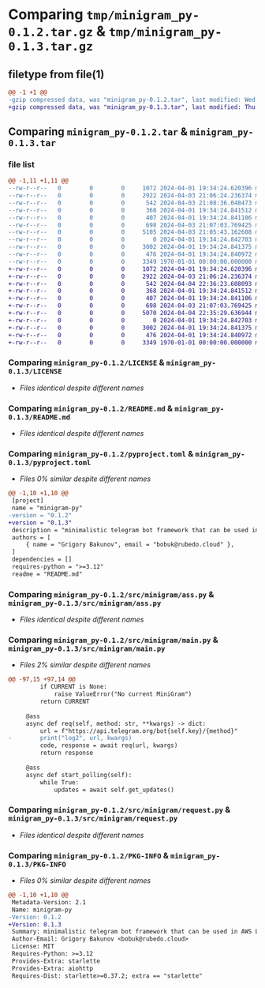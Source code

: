# Comparing `tmp/minigram_py-0.1.2.tar.gz` & `tmp/minigram_py-0.1.3.tar.gz`

## filetype from file(1)

```diff
@@ -1 +1 @@
-gzip compressed data, was "minigram_py-0.1.2.tar", last modified: Wed Apr  3 21:08:36 2024, max compression
+gzip compressed data, was "minigram_py-0.1.3.tar", last modified: Thu Apr  4 22:36:23 2024, max compression
```

## Comparing `minigram_py-0.1.2.tar` & `minigram_py-0.1.3.tar`

### file list

```diff
@@ -1,11 +1,11 @@
--rw-r--r--   0        0        0     1072 2024-04-01 19:34:24.620396 minigram_py-0.1.2/LICENSE
--rw-r--r--   0        0        0     2922 2024-04-03 21:06:24.236374 minigram_py-0.1.2/README.md
--rw-r--r--   0        0        0      542 2024-04-03 21:08:36.048473 minigram_py-0.1.2/pyproject.toml
--rw-r--r--   0        0        0      368 2024-04-01 19:34:24.841512 minigram_py-0.1.2/src/minigram/__init__.py
--rw-r--r--   0        0        0      407 2024-04-01 19:34:24.841106 minigram_py-0.1.2/src/minigram/aiohttp.py
--rw-r--r--   0        0        0      698 2024-04-03 21:07:03.769425 minigram_py-0.1.2/src/minigram/ass.py
--rw-r--r--   0        0        0     5105 2024-04-03 21:05:43.162608 minigram_py-0.1.2/src/minigram/main.py
--rw-r--r--   0        0        0        0 2024-04-01 19:34:24.842703 minigram_py-0.1.2/src/minigram/py.typed
--rw-r--r--   0        0        0     3002 2024-04-01 19:34:24.841375 minigram_py-0.1.2/src/minigram/request.py
--rw-r--r--   0        0        0      476 2024-04-01 19:34:24.840972 minigram_py-0.1.2/src/minigram/starlette.py
--rw-r--r--   0        0        0     3349 1970-01-01 00:00:00.000000 minigram_py-0.1.2/PKG-INFO
+-rw-r--r--   0        0        0     1072 2024-04-01 19:34:24.620396 minigram_py-0.1.3/LICENSE
+-rw-r--r--   0        0        0     2922 2024-04-03 21:06:24.236374 minigram_py-0.1.3/README.md
+-rw-r--r--   0        0        0      542 2024-04-04 22:36:23.608093 minigram_py-0.1.3/pyproject.toml
+-rw-r--r--   0        0        0      368 2024-04-01 19:34:24.841512 minigram_py-0.1.3/src/minigram/__init__.py
+-rw-r--r--   0        0        0      407 2024-04-01 19:34:24.841106 minigram_py-0.1.3/src/minigram/aiohttp.py
+-rw-r--r--   0        0        0      698 2024-04-03 21:07:03.769425 minigram_py-0.1.3/src/minigram/ass.py
+-rw-r--r--   0        0        0     5070 2024-04-04 22:35:29.636944 minigram_py-0.1.3/src/minigram/main.py
+-rw-r--r--   0        0        0        0 2024-04-01 19:34:24.842703 minigram_py-0.1.3/src/minigram/py.typed
+-rw-r--r--   0        0        0     3002 2024-04-01 19:34:24.841375 minigram_py-0.1.3/src/minigram/request.py
+-rw-r--r--   0        0        0      476 2024-04-01 19:34:24.840972 minigram_py-0.1.3/src/minigram/starlette.py
+-rw-r--r--   0        0        0     3349 1970-01-01 00:00:00.000000 minigram_py-0.1.3/PKG-INFO
```

### Comparing `minigram_py-0.1.2/LICENSE` & `minigram_py-0.1.3/LICENSE`

 * *Files identical despite different names*

### Comparing `minigram_py-0.1.2/README.md` & `minigram_py-0.1.3/README.md`

 * *Files identical despite different names*

### Comparing `minigram_py-0.1.2/pyproject.toml` & `minigram_py-0.1.3/pyproject.toml`

 * *Files 0% similar despite different names*

```diff
@@ -1,10 +1,10 @@
 [project]
 name = "minigram-py"
-version = "0.1.2"
+version = "0.1.3"
 description = "minimalistic telegram bot framework that can be used in AWS Lambda or anywhere"
 authors = [
     { name = "Grigory Bakunov", email = "bobuk@rubedo.cloud" },
 ]
 dependencies = []
 requires-python = ">=3.12"
 readme = "README.md"
```

### Comparing `minigram_py-0.1.2/src/minigram/ass.py` & `minigram_py-0.1.3/src/minigram/ass.py`

 * *Files identical despite different names*

### Comparing `minigram_py-0.1.2/src/minigram/main.py` & `minigram_py-0.1.3/src/minigram/main.py`

 * *Files 2% similar despite different names*

```diff
@@ -97,15 +97,14 @@
         if CURRENT is None:
             raise ValueError("No current MiniGram")
         return CURRENT
 
     @ass
     async def req(self, method: str, **kwargs) -> dict:
         url = f"https://api.telegram.org/bot{self.key}/{method}"
-        print("log2", url, kwargs)
         code, response = await req(url, kwargs)
         return response
 
     @ass
     async def start_polling(self):
         while True:
             updates = await self.get_updates()
```

### Comparing `minigram_py-0.1.2/src/minigram/request.py` & `minigram_py-0.1.3/src/minigram/request.py`

 * *Files identical despite different names*

### Comparing `minigram_py-0.1.2/PKG-INFO` & `minigram_py-0.1.3/PKG-INFO`

 * *Files 0% similar despite different names*

```diff
@@ -1,10 +1,10 @@
 Metadata-Version: 2.1
 Name: minigram-py
-Version: 0.1.2
+Version: 0.1.3
 Summary: minimalistic telegram bot framework that can be used in AWS Lambda or anywhere
 Author-Email: Grigory Bakunov <bobuk@rubedo.cloud>
 License: MIT
 Requires-Python: >=3.12
 Provides-Extra: starlette
 Provides-Extra: aiohttp
 Requires-Dist: starlette>=0.37.2; extra == "starlette"
```

